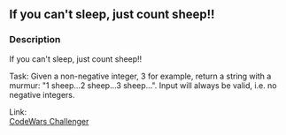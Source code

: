 ## If you can't sleep, just count sheep!!


### Description
If you can't sleep, just count sheep!!

Task:
Given a non-negative integer, 3 for example, return a string
with a murmur: "1 sheep...2 sheep...3 sheep...". Input will always be valid, i.e. no negative integers.


Link: <br>
[CodeWars Challenger](https://www.codewars.com/kata/5b077ebdaf15be5c7f000077)